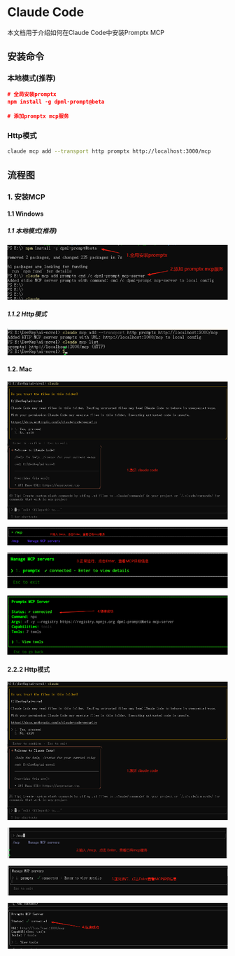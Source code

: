 # Claude Code

本文档用于介绍如何在Claude Code中安装Promptx MCP

## 安装命令

### 本地模式(推荐)

```json
# 全局安装promptx
npm install -g dpml-prompt@beta

# 添加promptx mcp服务

```

### Http模式

```bash
claude mcp add --transport http promptx http://localhost:3000/mcp
```

## 流程图

### 1. 安装MCP

#### 1.1 Windows

##### 1.1 本地模式(推荐)
![本地模式安装](./Imgs/img-6.png)

##### 1.1.2 Http模式

![Http模式安装](./Imgs/img-1.png)

#### 1.2. Mac

![本地模式检查1](./Imgs/img-2.png)

![本地模式检查2](./Imgs/img-9.png)

![本地模式检查3](./Imgs/img-10.png)

![本地模式检查4](./Imgs/img-11.png)

#### 2.2.2 Http模式

![Http模式检查1](./Imgs/img-2.png)

![Http模式检查2](./Imgs/img-3.png)

![Http模式检查3](./Imgs/img-4.png)

![Http模式检查4](./Imgs/img-5.png)



